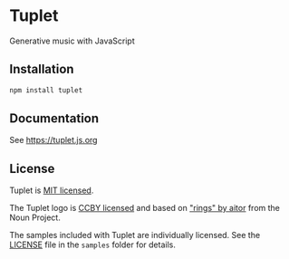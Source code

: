 # Tuplet

Generative music with JavaScript

## Installation

```sh
npm install tuplet
```

## Documentation

See https://tuplet.js.org

## License

Tuplet is [MIT licensed](./LICENSE).

The Tuplet logo is
[CCBY licensed](https://creativecommons.org/licenses/by/3.0/us/legalcode) and
based on ["rings" by aitor](https://thenounproject.com/term/rings/937450/) from
the Noun Project.

The samples included with Tuplet are individually licensed. See the
[LICENSE](./samples/LICENSE) file in the `samples` folder for details.
